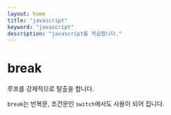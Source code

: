 ```yaml
---
layout: home
title: "javascript"
keyword: "javascript"
description: "javascript를 학습합니다."
---
```


# break
루프를 강제적으로 탈출을 합니다.

`break`는 반복문, 조건문인 `switch`에서도 사용이 되어 집니다.



